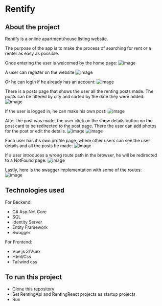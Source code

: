 # Rentify 

## About the project

Rentify is a online apartment/house listing website. 

The purpose of the app is to make the process of searching for rent or a renter as easy as possible.

Once entering the user is welcomed by the home page:
![image](Screenshots/HomePage.PNG)

A user can register on the website
![image](Screenshots/Register.PNG)

Or he can login if he already has an account:
![image](Screenshots/Login.PNG)

There is a posts page that shows the user all the renting posts made.
The posts can be filtered by city and sorted by the date they were added:
![image](Screenshots/RentPosts.PNG)

If the user is logged in, he can make his own post:
![image](Screenshots/AddNewPost.PNG)

After the post was made, the user click on the show details button on the post card to be redirected to the post page.
There the user can add photos for the post or edit the details.
![image](Screenshots/Carousel.PNG)
![image](Screenshots/PostDetails.PNG)

Each user has it's own profile page, where other users can see the user details and all the posts he made:
![image](Screenshots/ProfilePage.PNG)


If a user introduces a wrong route path in the browser, he will be redirected to a NotFound page:
![image](Screenshots/NotFound.PNG)

Lastly, here is the swagger implementation with some of the routes:
![image](Screenshots/Swagger.PNG)


## Technologies used

For Backend:

- C# Asp.Net Core
- SQL
- Identity Server
- Entity Framework
- Swagger

For Frontend:

- Vue js 3/Vuex
- Html/Css
- Tailwind css


## To run this project

- Clone this repository
- Set RentingApi and RentingReact projects as startup projects 
- Run